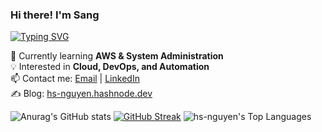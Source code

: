 ### Hi there! I'm Sang
[![Typing SVG](https://readme-typing-svg.demolab.com?font=Fira+Code&pause=1000&width=435&lines=AWS+First+Cloud+Journey)](https://git.io/typing-svg)

🌱 Currently learning **AWS & System Administration**  
💡 Interested in **Cloud, DevOps, and Automation**  
📫 Contact me: [Email](mailto:hs_nguyen@outlook.com) | [LinkedIn](https://linkedin.com/in/nguyen-huu-sang)  
✍ Blog: [hs-nguyen.hashnode.dev](https://hs-nguyen.hashnode.dev/)

![Anurag's GitHub stats](https://github-readme-stats.vercel.app/api?username=hs-nguyen&show_icons=true&theme=transparent&bg_color=00000000)
[![GitHub Streak](https://streak-stats.demolab.com?user=hs-nguyen&theme=meta-light&hide_border=true)](https://git.io/streak-stats)
![hs-nguyen's Top Languages](https://github-readme-stats.vercel.app/api/top-langs/?username=hs-nguyen&theme=default&show_icons=true&hide_border=true&layout=compact)

